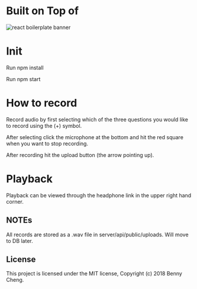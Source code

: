 # Built on Top of
<img src="https://raw.githubusercontent.com/react-boilerplate/react-boilerplate-brand/master/assets/banner-metal-optimized.jpg" alt="react boilerplate banner" align="center" />

<br />

# Init

Run npm install 

Run npm start

# How to record
Record audio by first selecting which of the three questions you would like to record using the (+) symbol.

After selecting click the microphone at the bottom and hit the red square when you want to stop recording.

After recording hit the upload button (the arrow pointing up). 

# Playback
Playback can be viewed through the headphone link in the upper right hand corner. 

## NOTEs
All records are stored as a .wav file in server/api/public/uploads. Will move to DB later.



## License

This project is licensed under the MIT license, Copyright (c) 2018 Benny Cheng.
